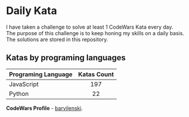 # Daily Kata

I have taken a challenge to solve at least 1 CodeWars Kata every day.  
The purpose of this challenge is to keep honing my skills on a daily basis.  
The solutions are stored in this repository.

## Katas by programing languages

| Programing Language | Katas Count |
| ------------------- | :---------: |
| JavaScript          |         197 |
| Python              |          22 |


**CodeWars Profile** - [barvilenski](https://www.codewars.com/users/vbarv24).
